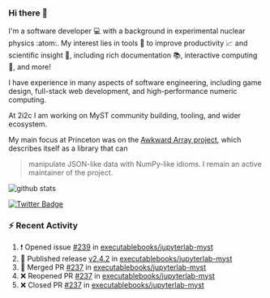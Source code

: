 ### Hi there 👋 

I'm a software developer 💻 with a background in experimental nuclear physics :atom:. My interest lies in tools :wrench: to improve productivity :chart_with_upwards_trend: and scientific insight :telescope:, including rich documentation 📚, interactive computing 🧮, and more! 

I have experience in many aspects of software engineering, including game design, full-stack web development, and high-performance numeric computing. 

At 2i2c I am working on MyST community building, tooling, and wider ecosystem. 

My main focus at Princeton was on the [Awkward Array project](awkward-array.org/), which describes itself as a library that can 
> manipulate JSON-like data with NumPy-like idioms. I remain an active maintainer of the project. 

![github stats](https://github-readme-stats.vercel.app/api?username=agoose77&show_icons=true&hide_rank=true&hide_title=true&bg_color=30,e76445,904e95&text_color=efe3ec&icon_color=efe3ec)
<!--
**agoose77/agoose77** is a ✨ _special_ ✨ repository because its `README.md` (this file) appears on your GitHub profile.

Here are some ideas to get you started:

- 🔭 I’m currently working on ...
- 🌱 I’m currently learning ...
- 👯 I’m looking to collaborate on ...
- 🤔 I’m looking for help with ...
- 💬 Ask me about ...
- 📫 How to reach me: ...
- 😄 Pronouns: ...
- ⚡ Fun fact: ...
-->

[![Twitter Badge](https://img.shields.io/twitter/follow/agoose77?style=flat-square&logo=Twitter&logoColor=white&color=cornflowerblue)](https://twitter.com/agoose77)

### :zap: Recent Activity

<!--START_SECTION:activity-->
1. ❗ Opened issue [#239](https://github.com/executablebooks/jupyterlab-myst/issues/239) in [executablebooks/jupyterlab-myst](https://github.com/executablebooks/jupyterlab-myst)
2. 🚀 Published release [v2.4.2](https://github.com/executablebooks/jupyterlab-myst/releases/tag/v2.4.2) in [executablebooks/jupyterlab-myst](https://github.com/executablebooks/jupyterlab-myst)
3. 🎉 Merged PR [#237](https://github.com/executablebooks/jupyterlab-myst/pull/237) in [executablebooks/jupyterlab-myst](https://github.com/executablebooks/jupyterlab-myst)
4. ❌ Reopened PR [#237](https://github.com/executablebooks/jupyterlab-myst/pull/237) in [executablebooks/jupyterlab-myst](https://github.com/executablebooks/jupyterlab-myst)
5. ❌ Closed PR [#237](https://github.com/executablebooks/jupyterlab-myst/pull/237) in [executablebooks/jupyterlab-myst](https://github.com/executablebooks/jupyterlab-myst)
<!--END_SECTION:activity-->
